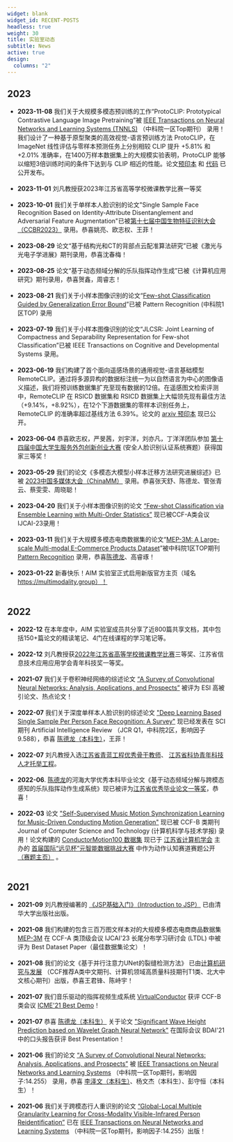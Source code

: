 ```yaml
---
widget: blank
widget_id: RECENT-POSTS
headless: true
weight: 30
title: 实验室动态
subtitle: News
active: true
design:
  columns: "2"
---
```

## 2023
*  **2023-11-08** 我们关于大规模多模态预训练的工作“ProtoCLIP: Prototypical Contrastive Language Image Pretraining”被 [IEEE Transactions on Neural Networks and Learning Systems (TNNLS)](https://ieeexplore.ieee.org/xpl/RecentIssue.jsp?punumber=5962385) （中科院一区Top期刊） 录用！我们设计了一种基于原型聚类的高效视觉-语言预训练方法 ProtoCLIP，在 ImageNet 线性评估与零样本预测任务上分别相较 CLIP 提升 +5.81% 和 +2.01% 准确率，在1400万样本数据集上的大规模实验表明，ProtoCLIP 能够以缩短3倍训练时间的条件下达到与 CLIP 相近的性能。论文[预印本](https://arxiv.org/abs/2206.10996) 和 [代码](https://github.com/megvii-research/protoclip) 已公开发布。
    <br/><br/>
*  **2023-11-01** 刘凡教授获2023年江苏省高等学校微课教学比赛一等奖
    <br/><br/>
*  **2023-10-01** 我们关于单样本人脸识别的论文"Single Sample Face Recognition Based on Identity-Attribute Disentanglement and Adversarial Feature Augmentation"已被[第十七届中国生物特征识别大会（CCBR2023）](https://ccbr99.cn/) 录用。恭喜姚亮、欧志权、王菲！
    <br/><br/>
*  **2023-08-29** 论文“基于结构光和CT的背部点云配准算法研究”已被《激光与光电子学进展》期刊录用，恭喜沈春梅！
    <br/><br/>
*  **2023-08-25** 论文“基于动态频域分解的乐队指挥动作生成”已被《计算机应用研究》期刊录用，恭喜贺鑫，周睿志！
    <br/><br/>
*  **2023-08-21** 我们关于小样本图像识别的论文“[Few-shot Classification Guided by Generalization Error Bound](https://www.sciencedirect.com/science/article/pii/S0031320323006027)”已被 Pattern Recognition (中科院1区TOP) 录用
    <br/><br/>
*  **2023-07-19** 我们关于小样本图像识别的论文“JLCSR: Joint Learning of Compactness and Separability Representation for Few-shot Classification”已被 IEEE Transactions on Cognitive and Developmental Systems 录用。
    <br/><br/>
*  **2023-06-19** 我们构建了首个面向遥感场景的通用视觉-语言基础模型 RemoteCLIP。通过将多源异构的数据标注统一为以自然语言为中心的图像语义描述，我们将预训练数据集扩充至现有数据的12倍。在遥感图文检索评测中，RemoteCLIP 在 RSICD 数据集和 RSICD 数据集上大幅领先现有最佳方法（+9.14%，+8.92%），在12个下游数据集的零样本识别任务上，RemoteCLIP 的准确率超过基线方法 6.39%。论文的 [arxiv 预印本](https://arxiv.org/abs/2306.11029) 现已公开。
    <br/><br/>
*  **2023-06-04** 恭喜欧志权，严旻茜，刘宇洋，刘亦凡，丁洋洋团队参加 [第十四届中国大学生服务外包创新创业大赛](http://fwwb.org.cn/) (安全人脸识别认证系统赛题）获得国家三等奖！
    <br/><br/>
*  **2023-05-29** 我们的论文《多模态大模型小样本迁移方法研究进展综述》已被 [2023中国多媒体大会（ChinaMM）](https://conf.ccf.org.cn/web/api/m1049400089711349760167023807829.action) 录用。恭喜张天舒、陈德龙、管张青云、蔡雯雯、周晓聪！
    <br/><br/>
* **2023-04-20** 我们关于小样本图像识别的论文 [“Few-shot Classification via Ensemble Learning with Multi-Order Statistics”](https://arxiv.org/abs/2305.00454) 现已被CCF-A类会议IJCAI-23录用！
  <br/><br/>
* **2023-03-11** 我们关于大规模多模态电商数据集的论文“[MEP-3M: A Large-scale Multi-modal E-Commerce Products Dataset](https://www.sciencedirect.com/science/article/abs/pii/S0031320323002194)”被中科院1区TOP期刊 [Pattern Recognition](https://www.sciencedirect.com/journal/pattern-recognition) 录用，恭喜[陈德龙](author/陈德龙)、高睿琢！ <br/><br/>
* **2023-01-22** 新春快乐！AIM 实验室正式启用新版官方主页（域名 https://multimodality.group）！
  <br/><br/>

## 2022

* **2022-12**  在本年度中，AIM 实验室成员共分享了近800篇共享文档，其中包括150+篇论文的精读笔记、4门在线课程的学习笔记等。
  <br/><br/>
* **2022-12** 刘凡教授获[2022年江苏省高等学校微课教学比赛](http://www.jset.org.cn/129/2/2/news.html)三等奖、江苏省信息技术应用应用学会青年科技奖一等奖。
  <br/><br/>
* **2021-07** 我们关于卷积神经网络的综述论文 [“A Survey of Convolutional Neural Networks: Analysis, Applications, and Prospects”](/publication/a-survey-of-convolutional-neural-networks-analysis-applications-and-prospects/) 被评为 ESI 高被引论文、热点论文！
  <br/><br/>
* **2022-07** 我们关于深度单样本人脸识别的综述论文 ["Deep Learning Based Single Sample Per Person Face Recognition: A Survey"](publication/aire2022deep/) 现已经发表在 SCI 期刊 Artificial Intelligence Review （JCR Q1，中科院2区，影响因子9.588），恭喜 [陈德龙（本科生）](author/陈德龙/)，王菲！
  <br/><br/>
* **2022-07** 刘凡教授入选[江苏省青蓝工程优秀骨干教师](http://jyt.jiangsu.gov.cn/art/2022/5/23/art_58320_10458147.html)、 [江苏省科协青年科技人才托举工程](http://www.jskx.org.cn/web/artlist/820740)。
  <br/><br/>
* **2022-06**. [陈德龙](author/陈德龙/)的河海大学优秀本科毕业论文《基于动态频域分解与跨模态感知的乐队指挥动作生成系统》现已被评为[江苏省优秀毕业论文一等奖](http://jyt.jiangsu.gov.cn/art/2022/6/29/art_58320_10520413.html)，恭喜！
  <br/><br/>
* **2022-03** 论文 ["Self-Supervised Music Motion Synchronization Learning for Music-Driven Conducting Motion Generation"](publication/jcst2022self/) 现已被 CCF-B 类期刊 Journal of Computer Science and Technology (计算机科学与技术学报) 录用！论文构建的 [ConductorMotion100 数据集](post/conductormotion100/) 现已于 [江苏省计算机学会](https://www.jscs.org.cn/x1.php?id=770) 主办的 [首届国际“远见杯”元智能数据挑战大赛](http://prospective.tocenet.org/) 中作为动作认知赛道赛题公开 [（赛题主页）](https://github.com/ChenDelong1999/VirtualConductor/tree/main/ProspectiveCup) 。
  <br/><br/>

## 2021

* **2021-09** 刘凡教授编著的 [《JSP基础入门》（Introduction to JSP）](http://www.tup.com.cn/bookscenter/book_09132501.html) 已由清华大学出版社出版。
  <br/><br/>
* **2021-08** 我们构建的包含三百万图文样本对的大规模多模态电商商品数据集 [MEP-3M](post/mep-3m/) 在 CCF-A 类顶级会议 IJCAI'23 长尾分布学习研讨会 (LTDL) 中被评为 Best Dataset Paper（最佳数据集论文）！
  <br/><br/>
* **2021-08**  我们的论文《基于并行注意力UNet的裂缝检测方法》 已由[计算机研究与发展](https://crad.ict.ac.cn/CN/10.7544/issn1000-1239.2021.20210335) （CCF推荐A类中文期刊、计算机领域高质量科技期刊T1类、北大中文核心期刊）出版，恭喜王君锋、陈峙宇！
  <br /><br />
* **2021-07** 我们音乐驱动的指挥视频生成系统 [VirtualConductor](publication/icme2021virtualconductor/) 获评 CCF-B 类会议 [ICME'21 Best Demo](http://2021.ieeeicme.org/2021.ieeeicme.org/best_demo_awards.html)！
  <br /><br />
* **2021-07** 恭喜 [陈德龙（本科生）](author/陈德龙/) 关于论文 ["Significant Wave Height Prediction based on Wavelet Graph Neural Network"](publication/bdai2021significant/) 在国际会议 BDAI'21 中的口头报告获评 Best Presentation！
  <br /><br />
* **2021-06** 我们的论文 [“A Survey of Convolutional Neural Networks: Analysis, Applications, and Prospects”](/publication/a-survey-of-convolutional-neural-networks-analysis-applications-and-prospects/) 被 [IEEE Transactions on Neural Networks and Learning Systems](https://ieeexplore.ieee.org/xpl/RecentIssue.jsp?punumber=5962385) （中科院一区Top期刊，影响因子:14.255） 录用，恭喜 [李泽文（本科生）](author/李泽文/)、杨文杰（本科生）、彭守恒（本科生）！
  <br /><br />
* **2021-06** 我们关于跨模态行人重识别的论文 [“Global-Local Multiple Granularity Learning for Cross-Modality Visible-Infrared Person Reidentification”](https://ieeexplore.ieee.org/document/9457243) 已在 [IEEE Transactions on Neural Networks and Learning Systems](https://ieeexplore.ieee.org/xpl/RecentIssue.jsp?punumber=5962385) （中科院一区Top期刊，影响因子:14.255）出版！
  <br /><br />
